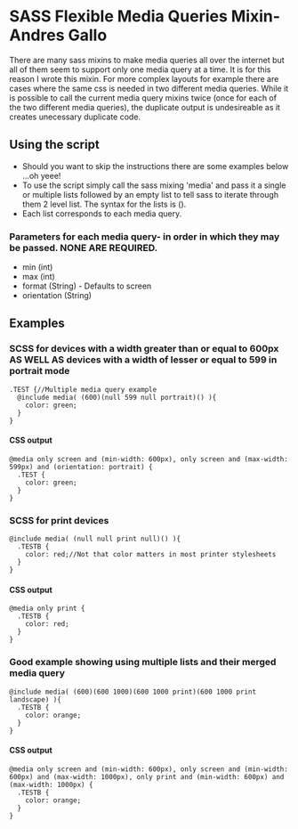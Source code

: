 SASS Flexible Media Queries Mixin-Andres Gallo
=================================

There are many sass mixins to make media queries all over the internet but all of them seem to support only one media query at a time.  It is for this reason I wrote this mixin. For more complex layouts for example there are cases where the same css is needed in two different media queries.  While it is possible to call the current media query mixins twice (once for each of the two different media queries), the duplicate output is undesireable as it creates unecessary duplicate code.

Using the script
---------------

* Should you want to skip the instructions there are some examples below ...oh yeee!
* To use the script simply call the sass mixing 'media' and pass it a single or multiple lists followed by an empty list to tell sass to iterate through them 2 level list. The syntax for the lists is ().  
* Each list corresponds to each media query. 

### Parameters for each media query- in order in which they may be passed. NONE ARE REQUIRED.

* min (int)
* max (int)
* format (String) - Defaults to screen
* orientation (String)

Examples
--------

### SCSS for devices with a width greater than or equal to 600px AS WELL AS devices with a width of lesser or equal to 599 in portrait mode

    .TEST {//Multiple media query example
      @include media( (600)(null 599 null portrait)() ){
        color: green;
      }
    }

#### CSS output
    @media only screen and (min-width: 600px), only screen and (max-width: 599px) and (orientation: portrait) {
      .TEST {
        color: green;
      }
    } 


### SCSS for print devices

    @include media( (null null print null)() ){
      .TESTB {
        color: red;//Not that color matters in most printer stylesheets
      }
    }

#### CSS output

    @media only print {
      .TESTB {
        color: red;
      }
    }

### Good example showing using multiple lists and their merged media query

    @include media( (600)(600 1000)(600 1000 print)(600 1000 print landscape) ){
      .TESTB {
        color: orange;
      }
    }

#### CSS output

    @media only screen and (min-width: 600px), only screen and (min-width: 600px) and (max-width: 1000px), only print and (min-width: 600px) and (max-width: 1000px) {
      .TESTB {
        color: orange;
      }
    }



    